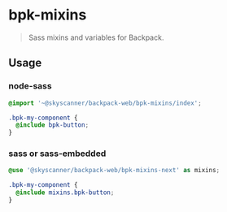 # bpk-mixins

> Sass mixins and variables for Backpack.

## Usage

### node-sass
```scss
@import '~@skyscanner/backpack-web/bpk-mixins/index';

.bpk-my-component {
  @include bpk-button;
}
```

### sass or sass-embedded
```scss
@use '@skyscanner/backpack-web/bpk-mixins-next' as mixins;

.bpk-my-component {
  @include mixins.bpk-button;
}
```

